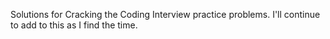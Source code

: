 Solutions for Cracking the Coding Interview practice problems. I'll continue to add to this as I find the time.
